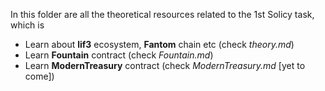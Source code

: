 In this folder are all the theoretical resources related to the 1st Solicy task, which is
* Learn about **lif3** ecosystem, **Fantom** chain etc (check *theory.md*)
* Learn **Fountain** contract (check *Fountain.md*)
* Learn **ModernTreasury** contract (check *ModernTreasury.md* [yet to come])
